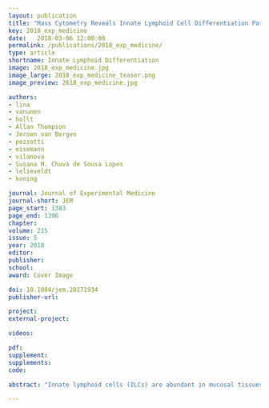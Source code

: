 ```yaml
---
layout: publication
title: "Mass Cytometry Reveals Innate Lymphoid Cell Differentiation Pathways in the Human Fetal Intestine"
key: 2018_exp_medicine
date:   2018-03-06 12:00:00
permalink: /publications/2018_exp_medicine/
type: article
shortname: Innate Lymphoid Differentiation
image: 2018_exp_medicine.jpg
image_large: 2018_exp_medicine_teaser.png
image_preview: 2018_exp_medicine.jpg

authors:
- lina
- vanunen
- hollt
- Allan Thompson
- Jeroen van Bergen
- pezzotti
- eisemann
- vilanova
- Susana M. Chuva de Sousa Lopes
- lelieveldt
- koning

journal: Journal of Experimental Medicine
journal-short: JEM
page_start: 1383
page_end: 1396
chapter:
volume: 215
issue: 5
year: 2018
editor:
publisher:
school:
award: Cover Image

doi: 10.1084/jem.20171934
publisher-url:

project:
external-project:

videos:

pdf:
supplement:
supplements:
code:

abstract: "Innate lymphoid cells (ILCs) are abundant in mucosal tissues and involved in tissue homeostasis and barrier function. While several ILC subsets have been identified, it is unknown if additional heterogeneity exists and their differentiation pathways remain largely unclear. We applied mass cytometry to analyze ILCs in the human fetal intestine and distinguished 34 distinct clusters through a t-SNE-based analysis. A lineage (Lin)-CD7+CD127-CD45RO+CD56+ population clustered between the CD127+ ILC and natural killer (NK) cell subsets, and expressed diverse levels of Eomes, T-bet, GATA3 and RORγt. By visualizing the dynamics of the t-SNE computation, we identified smooth phenotypic transitions from cells within the LinCD7+CD127-CD45RO+CD56+ cluster to both the NK cells and CD127+ ILCs, revealing potential differentiation trajectories. In functional differentiation assays the LinCD7+CD127-CD45RO+CD56+ CD8a cells could develop into CD45RA+ NK cells and CD127+ RORγt+ ILC3-like cells. Thus, we identified a previously unknown intermediate innate subset that can differentiate into ILC3 and NK cells."

---
```

